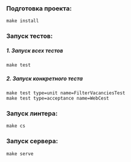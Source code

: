 ### Подготовка проекта:
```
make install
```

### Запуск тестов:
##### 1. Запуск всех тестов
```
make test
```
##### 2. Запуск конкретного теста
```
make test type=unit name=FilterVacanciesTest
make test type=acceptance name=WebCest
```

### Запуск линтера:
```
make cs
```

### Запуск сервера:
```
make serve
```
